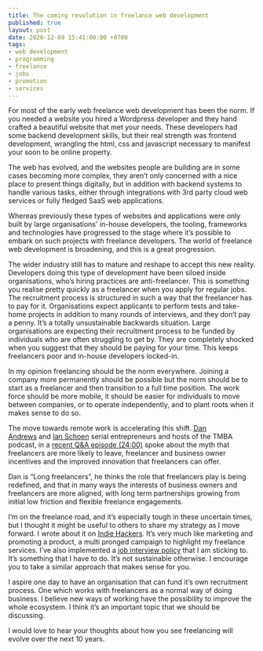 ```yaml
---
title: The coming revolution in freelance web development
published: true
layout: post
date: 2020-12-09 15:41:00:00 +0700
tags:
- web development
- programming
- freelance
- jobs
- promotion
- services
---
```

For most of the early web freelance web development has been the norm. If you needed a website you hired a Wordpress developer and they hand crafted a beautiful website that met your needs. These developers had some backend development skills, but their real strength was frontend development, wrangling the html, css and javascript necessary to manifest your soon to be online property. 

The web has evolved, and the websites people are building are in some cases becoming more complex, they aren’t only concerned with a nice place to present things digitally, but in addition with backend systems to handle various tasks, either through integrations with 3rd party cloud web services or fully fledged SaaS web applications.

Whereas previously these types of websites and applications were only built by large organisations' in-house developers, the tooling, frameworks and technologies have progressed to the stage where it’s possible to embark on such projects with freelance developers. The world of freelance web development is broadening, and this is a great progression.

The wider industry still has to mature and reshape to accept this new reality. Developers doing this type of development have been siloed inside organisations, who’s hiring practices are anti-freelancer. This is something you realise pretty quickly as a freelancer when you apply for regular jobs. The recruitment process is structured in such a way that the freelancer has to pay for it. Organisations expect applicants to perform tests and take-home projects in addition to many rounds of interviews, and they don’t pay a penny. It’s a totally unsustainable backwards situation. Large organisations are expecting their recruitment process to be funded by individuals who are often struggling to get by. They are completely shocked when you suggest that they should be paying for your time. This keeps freelancers poor and in-house developers locked-in.

In my opinion freelancing should be the norm everywhere. Joining a company more permanently should be possible but the norm should be to start as a freelancer and then transition to a full time position. The work force should be more mobile, it should be easier for individuals to move between companies, or to operate independently, and to plant roots when it makes sense to do so.

The move towards remote work is accelerating this shift. [Dan Andrews](https://twitter.com/tropicalmba) and [Ian Schoen](https://twitter.com/anythingian) serial entrepreneurs and hosts of the TMBA podcast, in a [recent Q&A episode (24:00)](https://www.tropicalmba.com/entrepreneurial-persistence/) spoke about the myth that freelancers are more likely to leave, freelancer and business owner incentives and the improved innovation that freelancers can offer.

Dan is “Long freelancers”, he thinks the role that freelancers play is being redefined, and that in many ways the interests of business owners and freelancers are more aligned, with long term partnerships growing from initial low friction and flexible freelance engagements.

I’m on the freelance road, and it’s especially tough in these uncertain times, but I thought it might be useful to others to share my strategy as I move forward. I wrote about it on [Indie Hackers](https://www.indiehackers.com/post/help-looking-for-advice-on-my-strategy-for-finding-new-freelance-clients-0570fcfdca). It’s very much like marketing and promoting a product, a multi pronged campaign to highlight my freelance services. I’ve also implemented a [job interview policy](https://blog.markjgsmith.com/2020/11/20/my-policy-on-job-interviews.html) that I am sticking to. It’s something that I have to do. It’s not sustainable otherwise. I encourage you to take a similar approach that makes sense for you.

I aspire one day to have an organisation that can fund it’s own recruitment process. One which works with freelancers as a normal way of doing business. I believe new ways of working have the possibility to improve the whole ecosystem. I think it’s an important topic that we should be discussing.

I would love to hear your thoughts about how you see freelancing will evolve over the next 10 years.
